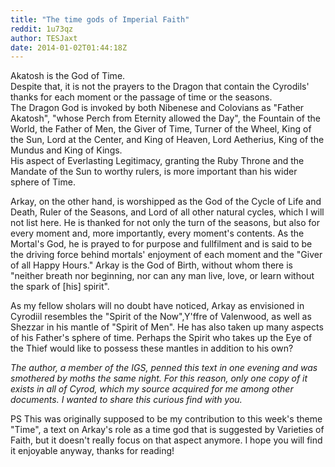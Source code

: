 ```yaml
---
title: "The time gods of Imperial Faith"
reddit: 1u73qz
author: TESJaxt
date: 2014-01-02T01:44:18Z
---
```


Akatosh is the God of Time.      
Despite that, it is not the prayers to the Dragon that contain the Cyrodils' thanks for each moment or the passage of time or the seasons.    
The Dragon God is invoked by both Nibenese and Colovians as "Father Akatosh", "whose Perch from Eternity allowed the Day", the Fountain of the World, the Father of Men, the Giver of Time, Turner of the Wheel, King of the Sun, Lord at the Center, and King of Heaven, Lord Aetherius, King of the Mundus and King of Kings.      
His aspect of Everlasting Legitimacy, granting the Ruby Throne and the Mandate of the Sun to worthy rulers, is more important than his wider sphere of Time.    

Arkay, on the other hand, is worshipped as the God of the Cycle of Life and Death, Ruler of the Seasons, and Lord of all other natural cycles, which I will not list here. He is thanked for not only the turn of the seasons, but also for every moment and, more importantly, every moment's contents. As the Mortal's God, he is prayed to for purpose and fullfilment and is said to be the driving force behind mortals' enjoyment of each moment and the "Giver of all Happy Hours." Arkay is the God of Birth,  without whom there is "neither breath nor beginning, nor can any man live, love, or learn without the spark of [his] spirit".       

As my fellow sholars will no doubt have noticed, Arkay as envisioned in Cyrodiil resembles the "Spirit of the Now",Y'ffre of Valenwood, as well as Shezzar in his mantle of "Spirit of Men". He has also taken up many aspects of his Father's sphere of time. Perhaps the Spirit who takes up the Eye of the Thief would like to possess these mantles in addition to his own?    

*The author, a member of the IGS, penned this text in one evening and was smothered by moths the same night. For this reason, only one copy of it exists in all of Cyrod, which my source acquired for me among other documents. I wanted to share this curious find with you.*    

PS This was originally supposed to be my contribution to this week's theme "Time", a text on Arkay's role as a time god that is suggested by Varieties of Faith, but it doesn't really focus on that aspect anymore. I hope you will find it enjoyable anyway, thanks for reading!
